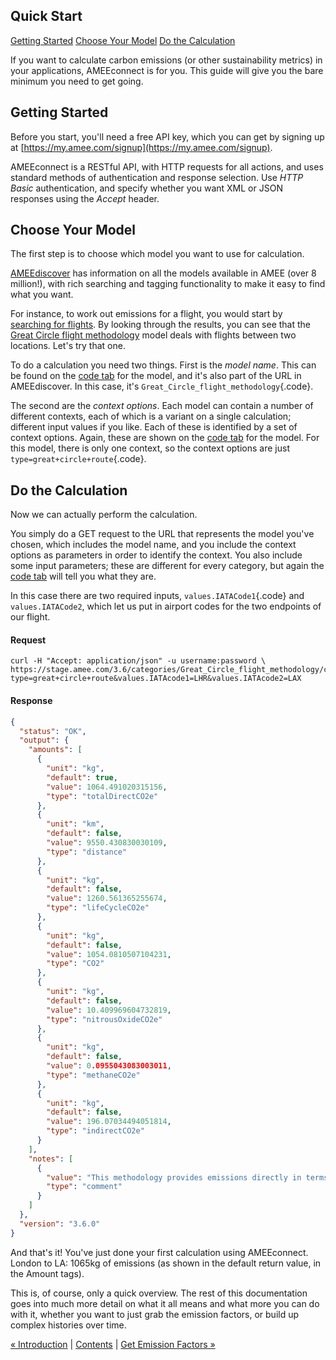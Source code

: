 Quick Start
-----------

[Getting Started](quickstart.md#getting-started)
[Choose Your Model](quickstart.md#quick-choose-data-item)
[Do the Calculation](quickstart.md#quick-do-calculation)


If you want to calculate carbon emissions (or other sustainability
metrics) in your applications, AMEEconnect is for you. This guide will
give you the bare minimum you need to get going.

Getting Started
---------------

Before you start, you'll need a free API key, which you can get by
signing up at [https://my.amee.com/signup](https://my.amee.com/signup).

AMEEconnect is a RESTful API, with HTTP requests for all actions, and
uses standard methods of authentication and response selection. Use
*HTTP Basic* authentication, and specify whether you want XML or JSON
responses using the *Accept* header.

Choose Your Model
-----------------

The first step is to choose which model you want to use for calculation.

[AMEEdiscover](http://discover.amee.com) has information on all the
models available in AMEE (over 8 million!), with rich searching and
tagging functionality to make it easy to find what you want.

For instance, to work out emissions for a flight, you would start by
[searching for flights](http://discover.amee.com/search/flights). By
looking through the results, you can see that the [Great Circle flight
methodology](http://discover.amee.com/categories/Great_Circle_flight_methodology)
model deals with flights between two locations. Let's try that one.

To do a calculation you need two things. First is the *model name*. This
can be found on the [code
tab](http://discover.amee.com/categories/Great_Circle_flight_methodology/data/code)
for the model, and it's also part of the URL in AMEEdiscover. In this
case, it's `Great_Circle_flight_methodology`{.code}.

The second are the *context options*. Each model can contain a number of
different contexts, each of which is a variant on a single calculation;
different input values if you like. Each of these is identified by a set
of context options. Again, these are shown on the [code
tab](http://discover.amee.com/categories/Great_Circle_flight_methodology/data/code)
for the model. For this model, there is only one context, so the context
options are just `type=great+circle+route`{.code}.

Do the Calculation
------------------

Now we can actually perform the calculation.

You simply do a GET request to the URL that represents the model you've
chosen, which includes the model name, and you include the context
options as parameters in order to identify the context. You also include
some input parameters; these are different for every category, but again
the [code
tab](http://discover.amee.com/categories/Great_Circle_flight_methodology/data/code)
will tell you what they are.

In this case there are two required inputs, `values.IATACode1`{.code}
and `values.IATACode2`, which let us put in airport codes for the
two endpoints of our flight.

#### Request

```shell
curl -H "Accept: application/json" -u username:password \ 
https://stage.amee.com/3.6/categories/Great_Circle_flight_methodology/calculation?type=great+circle+route&values.IATAcode1=LHR&values.IATAcode2=LAX
```

#### Response

```json
{
  "status": "OK",
  "output": {
    "amounts": [
      {
        "unit": "kg",
        "default": true,
        "value": 1064.491020315156,
        "type": "totalDirectCO2e"
      },
      {
        "unit": "km",
        "default": false,
        "value": 9550.430830030109,
        "type": "distance"
      },
      {
        "unit": "kg",
        "default": false,
        "value": 1260.561365255674,
        "type": "lifeCycleCO2e"
      },
      {
        "unit": "kg",
        "default": false,
        "value": 1054.0810507104231,
        "type": "CO2"
      },
      {
        "unit": "kg",
        "default": false,
        "value": 10.409969604732819,
        "type": "nitrousOxideCO2e"
      },
      {
        "unit": "kg",
        "default": false,
        "value": 0.0955043083003011,
        "type": "methaneCO2e"
      },
      {
        "unit": "kg",
        "default": false,
        "value": 196.07034494051814,
        "type": "indirectCO2e"
      }
    ],
    "notes": [
      {
        "value": "This methodology provides emissions directly in terms of CO2e. No global warming potentials are applied in this calculation",
        "type": "comment"
      }
    ]
  },
  "version": "3.6.0"
}
```

And that's it! You've just done your first calculation using
AMEEconnect. London to LA: 1065kg of emissions (as shown in the default
return value, in the Amount tags).

This is, of course, only a quick overview. The rest of this
documentation goes into much more detail on what it all means and what
more you can do with it, whether you want to just grab the emission
factors, or build up complex histories over time.


  [« Introduction](introduction.php) |   [Contents](index.php) | [Get Emission Factors »](data.php)